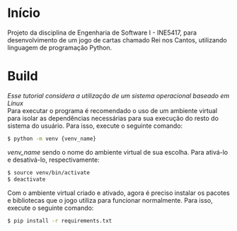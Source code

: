 # Início

Projeto da disciplina de Engenharia de Software I - INE5417, para desenvolvimento de um jogo de cartas chamado Rei nos Cantos, utilizando linguagem de programação Python.

# Build
<em>Esse tutorial considera a utilização de um sistema operacional baseado em Linux</em><br>
Para executar o programa é recomendado o uso de um ambiente virtual para isolar as dependências necessárias para sua execução do resto do sistema do usuário. Para isso, execute o seguinte comando:
```bash
$ python -m venv {venv_name}
```
<em>venv_name</em> sendo o nome do ambiente virtual de sua escolha.
Para ativá-lo e desativá-lo, respectivamente:
```bash
$ source venv/bin/activate
$ deactivate
```
Com o ambiente virtual criado e ativado, agora é preciso instalar os pacotes e bibliotecas que o jogo utiliza para funcionar normalmente. Para isso, execute o seguinte comando:
```bash
$ pip install -r requirements.txt
```
